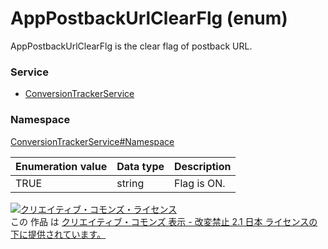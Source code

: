# AppPostbackUrlClearFlg (enum)
AppPostbackUrlClearFlg is the clear flag of postback URL.

### Service
+ [ConversionTrackerService](./services/ConversionTrackerService.md)

### Namespace
[ConversionTrackerService#Namespace](../../services/ConversionTrackerService.md#namespace)

| Enumeration value | Data type | Description | 
|---|---|---|
| TRUE| string| Flag is ON. |

<a rel="license" href="http://creativecommons.org/licenses/by-nd/2.1/jp/"><img alt="クリエイティブ・コモンズ・ライセンス" style="border-width:0" src="https://i.creativecommons.org/l/by-nd/2.1/jp/88x31.png" /></a><br />この 作品 は <a rel="license" href="http://creativecommons.org/licenses/by-nd/2.1/jp/">クリエイティブ・コモンズ 表示 - 改変禁止 2.1 日本 ライセンスの下に提供されています。</a>
